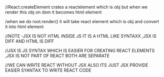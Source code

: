 //React.createElement  crates a reactelement which is obj but when we render this obj on dom it becomes html element

/when we do root.render() it will take react element which is obj and convert it into html element

//NOTE -JSX IS NOT HTML INSIDE JS IT IS A HTML LIKE SYNTAXX ,JSX IS DIFF AND HTML IS DIFF 


//JSX IS JS SYNTAX WHICH IS EASIER FOR CREATING REACT ELEMENTS ,JSX IS NOT PART OF REACT BOTH ARE SEPARATE

//WE CAN WRITE REACT WITHOUT JSX ALSO ITS JUST JSX PROVIDE EASIER SYANTAX TO WRITE REACT CODE

